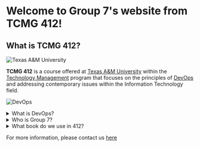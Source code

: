 # Welcome to Group 7's website from TCMG 412!

## What is TCMG 412?

![Texas A&M University](https://engineering.tamu.edu/biomedical/_files/_images/_content-images/tamu-aerial-21Sept2020.jpg)

**TCMG 412** is a course offered at [Texas A&M University](https://www.tamu.edu/) within the [Technology Management](https://eahr.tamu.edu/academics/technology-management/) program that focuses on the principles of [DevOps](https://aws.amazon.com/devops/what-is-devops/) and addressing contemporary issues within the Information Technology field.

![DevOps](https://res.cloudinary.com/practicaldev/image/fetch/s--o15t6eTq--/c_imagga_scale,f_auto,fl_progressive,h_900,q_auto,w_1600/https://cl.ly/eb239f299fdd/Image%25202018-11-30%2520at%252012.24.10%2520PM.png)

<details><summary>What is DevOps?</summary>
<p>

DevOps is defined by Amazon as "DevOps is the combination of cultural philosophies, practices, and tools that increases an organization’s ability to deliver applications and services at high velocity: evolving and improving products at a faster pace than organizations using traditional software development and infrastructure management processes. This speed enables organizations to better serve their customers and compete more effectively in the market."

</p>
</details>

<details><summary>Who is Group 7?</summary>
 <p>
   
  Brett Liles, Carley Kremer, Jaityn Jackson, Matt Zenger, Shehzer Poonjani
   
  </p>
  </details>
  
<details><summary>What book do we use in 412?</summary>

   
[Effective Devops, Jennifer Davis, Ryn Daniels](https://learning.oreilly.com/library/view/effective-devops/9781491926291/) 

![Effective DevOps](https://user-images.githubusercontent.com/98439313/152725102-f405adab-38c5-4a1b-a073-b80d9b782ff6.jpeg)

 <summary>Book description</summary> 
<p>
Some companies think that adopting devops means bringing in specialists or a host of new tools. With this practical guide, you’ll learn why devops is a professional and cultural movement that calls for change from inside your organization. Authors Ryn Daniels and Jennifer Davis provide several approaches for improving collaboration within teams, creating affinity among teams, promoting efficient tool usage in your company, and scaling up what works throughout your organization’s inflection points.

Devops stresses iterative efforts to break down information silos, monitor relationships, and repair misunderstandings that arise between and within teams in your organization. By applying the actionable strategies in this book, you can make sustainable changes in your environment regardless of your level within your organization.

Explore the foundations of devops and learn the four pillars of effective devops
Encourage collaboration to help individuals work together and build durable and long-lasting relationships
Create affinity among teams while balancing differing goals or metrics
Accelerate cultural direction by selecting tools and workflows that complement your organization
Troubleshoot common problems and misunderstandings that can arise throughout the organizational lifecycle
Learn from case studies from organizations and individuals to help inform your own devops journey
   
  </p>
  </details>


For more information, please contact us [here](contact.md)
